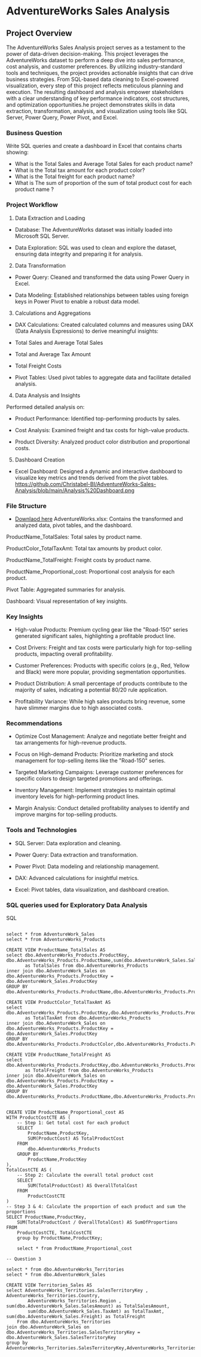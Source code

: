 # AdventureWorks Sales Analysis

## Project Overview

The AdventureWorks Sales Analysis project serves as a testament to the power of data-driven decision-making. This project leverages the AdventureWorks dataset to perform a deep dive into sales performance, cost analysis, and customer preferences. By utilizing industry-standard tools and techniques, the project provides actionable insights that can drive business strategies. From SQL-based data cleaning to Excel-powered visualization, every step of this project reflects meticulous planning and execution. The resulting dashboard and analysis empower stakeholders with a clear understanding of key performance indicators, cost structures, and optimization opportunities.he project demonstrates skills in data extraction, transformation, analysis, and visualization using tools like SQL Server, Power Query, Power Pivot, and Excel.

### Business Question
Write SQL queries and create a dashboard in Excel that contains charts showing:
- What is the Total Sales and Average Total Sales for each product name?
- What is the Total tax amount for each product color?
- What is the Total freight for each product name?
- What is The sum of proportion of the sum of total product cost for each product name ?

### Project Workflow

1. Data Extraction and Loading

- Database: The AdventureWorks dataset was initially loaded into Microsoft SQL Server.

- Data Exploration: SQL was used to clean and explore the dataset, ensuring data integrity and preparing it for analysis.

2. Data Transformation

- Power Query: Cleaned and transformed the data using Power Query in Excel.

- Data Modeling: Established relationships between tables using foreign keys in Power Pivot to enable a robust data model.

3. Calculations and Aggregations

- DAX Calculations: Created calculated columns and measures using DAX (Data Analysis Expressions) to derive meaningful insights:

- Total Sales and Average Total Sales

- Total and Average Tax Amount

- Total Freight Costs

- Pivot Tables: Used pivot tables to aggregate data and facilitate detailed analysis.

4. Data Analysis and Insights

Performed detailed analysis on:

- Product Performance: Identified top-performing products by sales.

- Cost Analysis: Examined freight and tax costs for high-value products.

- Product Diversity: Analyzed product color distribution and proportional costs.

5. Dashboard Creation

- Excel Dashboard: Designed a dynamic and interactive dashboard to visualize key metrics and trends derived from the pivot tables.
https://github.com/Christabel-BI/AdventureWorks-Sales-Analysis/blob/main/Analysis%20Dashboard.png

### File Structure
- <a href= "https://github.com/Christabel-BI/AdventureWorks-Sales-Analysis/blob/main/AdventureWorks%20.xlsx">Downlaod here<a/> 
AdventureWorks.xlsx: Contains the transformed and analyzed data, pivot tables, and the dashboard.

ProductName_TotalSales: Total sales by product name.

ProductColor_TotalTaxAmt: Total tax amounts by product color.

ProductName_TotalFreight: Freight costs by product name.

ProductName_Proportional_cost: Proportional cost analysis for each product.

Pivot Table: Aggregated summaries for analysis.

Dashboard: Visual representation of key insights.

### Key Insights

- High-value Products: Premium cycling gear like the "Road-150" series generated significant sales, highlighting a profitable product line.

- Cost Drivers: Freight and tax costs were particularly high for top-selling products, impacting overall profitability.

- Customer Preferences: Products with specific colors (e.g., Red, Yellow and Black) were more popular, providing segmentation opportunities.

- Product Distribution: A small percentage of products contribute to the majority of sales, indicating a potential 80/20 rule application.

- Profitability Variance: While high sales products bring revenue, some have slimmer margins due to high associated costs.

### Recommendations

- Optimize Cost Management: Analyze and negotiate better freight and tax arrangements for high-revenue products.

- Focus on High-demand Products: Prioritize marketing and stock management for top-selling items like the "Road-150" series.

- Targeted Marketing Campaigns: Leverage customer preferences for specific colors to design targeted promotions and offerings.

- Inventory Management: Implement strategies to maintain optimal inventory levels for high-performing product lines.

- Margin Analysis: Conduct detailed profitability analyses to identify and improve margins for top-selling products.

### Tools and Technologies

- SQL Server: Data exploration and cleaning.

- Power Query: Data extraction and transformation.

- Power Pivot: Data modeling and relationship management.

- DAX: Advanced calculations for insightful metrics.

- Excel: Pivot tables, data visualization, and dashboard creation.

### SQL queries used for Exploratory Data Analysis
SQL
```--Total Sales for each product name

select * from AdventureWork_Sales
select * from AdventureWorks_Products

CREATE VIEW ProductName_TotalSales AS 
select dbo.AdventureWorks_Products.ProductKey, dbo.AdventureWorks_Products.ProductName,sum(dbo.AdventureWork_Sales.SalesAmount)
       as TotalSales from dbo.AdventureWorks_Products
inner join dbo.AdventureWork_Sales on dbo.AdventureWorks_Products.ProductKey = dbo.AdventureWork_Sales.ProductKey
GROUP BY dbo.AdventureWorks_Products.ProductName,dbo.AdventureWorks_Products.ProductKey

CREATE VIEW ProductColor_TotalTaxAmt AS 
select dbo.AdventureWorks_Products.ProductKey,dbo.AdventureWorks_Products.ProductColor,sum(dbo.AdventureWork_Sales.TaxAmt)
       as TotalTaxAmt from dbo.AdventureWorks_Products
inner join dbo.AdventureWork_Sales on dbo.AdventureWorks_Products.ProductKey = dbo.AdventureWork_Sales.ProductKey
GROUP BY dbo.AdventureWorks_Products.ProductColor,dbo.AdventureWorks_Products.ProductKey

CREATE VIEW ProductName_TotalFreight AS 
select dbo.AdventureWorks_Products.ProductKey,dbo.AdventureWorks_Products.ProductName,sum(dbo.AdventureWork_Sales.Freight)
       as TotalFreight from dbo.AdventureWorks_Products
inner join dbo.AdventureWork_Sales on dbo.AdventureWorks_Products.ProductKey = dbo.AdventureWork_Sales.ProductKey
GROUP BY dbo.AdventureWorks_Products.ProductName,dbo.AdventureWorks_Products.ProductKey


CREATE VIEW ProductName_Proportional_cost AS 
WITH ProductCostCTE AS (
    -- Step 1: Get total cost for each product
    SELECT 
        ProductName,ProductKey,
        SUM(ProductCost) AS TotalProductCost
    FROM 
        dbo.AdventureWorks_Products
    GROUP BY 
        ProductName,ProductKey
),
TotalCostCTE AS (
    -- Step 2: Calculate the overall total product cost
    SELECT 
        SUM(TotalProductCost) AS OverallTotalCost
    FROM 
        ProductCostCTE
)
-- Step 3 & 4: Calculate the proportion of each product and sum the proportions
SELECT ProductName,ProductKey,
    SUM(TotalProductCost / OverallTotalCost) AS SumOfProportions
FROM 
    ProductCostCTE, TotalCostCTE 
	group by ProductName,ProductKey;

	select * from ProductName_Proportional_cost

-- Question 3

select * from dbo.AdventureWorks_Territories
select * from dbo.AdventureWork_Sales

CREATE VIEW Territories_Sales AS
select AdventureWorks_Territories.SalesTerritoryKey , AdventureWorks_Territories.Country, 
		AdventureWorks_Territories.Region , sum(dbo.AdventureWork_Sales.SalesAmount) as TotalSalesAmount, 
		sum(dbo.AdventureWork_Sales.TaxAmt) as TotalTaxAmt, sum(dbo.AdventureWork_Sales.Freight) as TotalFreight 
	From dbo.AdventureWorks_Territories 
join dbo.AdventureWork_Sales on dbo.AdventureWorks_Territories.SalesTerritoryKey = dbo.AdventureWork_Sales.SalesTerritoryKey
group by AdventureWorks_Territories.SalesTerritoryKey,AdventureWorks_Territories.Country,AdventureWorks_Territories.Region```



